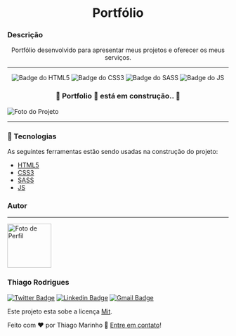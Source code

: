 <h1 align="center">Portfólio</h1>

### Descrição

<p align="center">Portfólio desenvolvido para apresentar meus projetos e oferecer os meus serviços.</p>

----

<div align="center">
    <img src="https://img.shields.io/static/v1?label=HTML&message=HTML5&color=F98803&style=for-the-badge&logo=HTML5" alt="Badge do HTML5">
    <img src="https://img.shields.io/static/v1?label=CSS&message=CSS3&color=0348F9&style=for-the-badge&logo=CSS3" alt="Badge do CSS3">
    <img src="https://img.shields.io/static/v1?label=SASS&message=SASS&color=F403F9&style=for-the-badge&logo=sass" alt="Badge do SASS">
    <img src="https://img.shields.io/static/v1?label=JS&message=JavaScript&color=F4F903&style=for-the-badge&logo=JavaScript" alt="Badge do JS">
</div>

<h3 align="center">
🚧 Portfolio 🚀 está em construção.. 🚧
</h3>
<img src="" alt="Foto do Projeto">

---

### :wrench: Tecnologias

As seguintes ferramentas estão sendo usadas na construção do projeto:

- [HTML5](https://www.w3schools.com/html/default.asp)
- [CSS3](https://www.w3schools.com/css/default.asp)
- [SASS](https://sass-lang.com/)
- [JS](https://www.w3schools.com/js/default.asp)

### Autor

---

<img height="100" src="https://raw.githubusercontent.com/gist/Thiago-Barreto-R/0205c7f3bd8da20437c602d1806acf14/raw/4838ff7a6a278d981ae6e1bb747b0f3b56e84dc7/FotoOfc.svg" alt="Foto de Perfil">

### Thiago Rodrigues

[![Twitter Badge](https://img.shields.io/badge/-@barretodev-1ca0f1?style=flat-square&labelColor=1ca0f1&logo=twitter&logoColor=white&link=https://twitter.com/TBarreto_RX)](https://twitter.com/TBarreto_RX)
[![Linkedin Badge](https://img.shields.io/badge/-Thiago_Barreto-blue?style=flat-square&logo=Linkedin&logoColor=white&link=https://www.linkedin.com/in/thiago-barreto-rodrigues/)](https://www.linkedin.com/in/thiago-barreto-rodrigues/)
[![Gmail Badge](https://img.shields.io/badge/-tbarreto585@gmail.com-c14438?style=flat-square&logo=Gmail&logoColor=white&link=mailto:tbarret585@gmail.com)](mailto:tbarreto585@gmail.com)

Este projeto esta sobe a licença [Mit](LICENSE).

Feito com :heart: por Thiago Marinho :wave: [Entre em contato](https://www.linkedin.com/in/thiago-barreto-rodrigues/)!